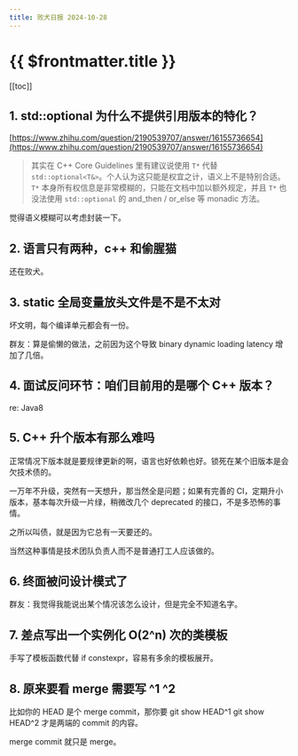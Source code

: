 ```yaml
---
title: 败犬日报 2024-10-28
---
```


# {{ $frontmatter.title }}

[[toc]]

## 1. std::optional 为什么不提供引用版本的特化？

[https://www.zhihu.com/question/2190539707/answer/16155736654](https://www.zhihu.com/question/2190539707/answer/16155736654)

> 其实在 C++ Core Guidelines 里有建议说使用 `T*` 代替 `std::optional<T&>`。个人认为这只能是权宜之计，语义上不是特别合适。`T*` 本身所有权信息是非常模糊的，只能在文档中加以额外规定，并且 `T*` 也没法使用 `std::optional` 的 and_then / or_else 等 monadic 方法。

觉得语义模糊可以考虑封装一下。

## 2. 语言只有两种，c++ 和偷腥猫

还在败犬。

## 3. static 全局变量放头文件是不是不太对

坏文明，每个编译单元都会有一份。

群友：算是偷懒的做法，之前因为这个导致 binary dynamic loading latency 增加了几倍。

## 4. 面试反问环节：咱们目前用的是哪个 C++ 版本？

re: Java8

## 5. C++ 升个版本有那么难吗

正常情况下版本就是要规律更新的啊，语言也好依赖也好。锁死在某个旧版本是会欠技术债的。

一万年不升级，突然有一天想升，那当然全是问题；如果有完善的 CI，定期升小版本，基本每次升级一片绿，稍微改几个 deprecated 的接口，不是多恐怖的事情。

之所以叫债，就是因为它总有一天要还的。

当然这种事情是技术团队负责人而不是普通打工人应该做的。

## 6. 终面被问设计模式了

群友：我觉得我能说出某个情况该怎么设计，但是完全不知道名字。

## 7. 差点写出一个实例化 O(2^n) 次的类模板

手写了模板函数代替 if constexpr，容易有多余的模板展开。

## 8. 原来要看 merge 需要写 ^1 ^2

比如你的 HEAD 是个 merge commit，那你要 git show HEAD^1 git show HEAD^2 才是两端的 commit 的内容。

merge commit 就只是 merge。
